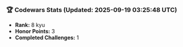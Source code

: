 ### 🏆 Codewars Stats (Updated: 2025-09-19 03:25:48 UTC)

- **Rank:** 8 kyu
- **Honor Points:** 3
- **Completed Challenges:** 1
